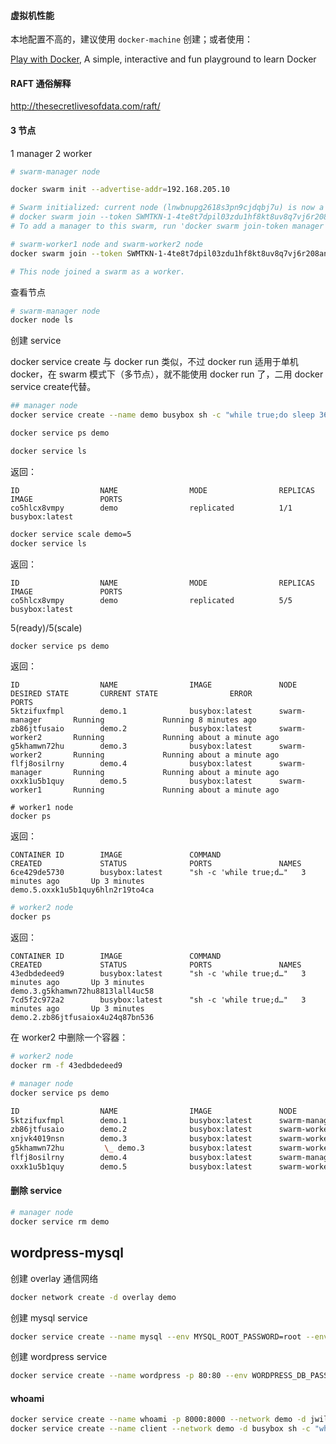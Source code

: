 #### 虚拟机性能

本地配置不高的，建议使用 `docker-machine` 创建；或者使用：

[Play with Docker](https://labs.play-with-docker.com/), A simple, interactive and fun playground to learn Docker

#### RAFT 通俗解释

http://thesecretlivesofdata.com/raft/

#### 3 节点

1 manager 
2 worker

```bash
# swarm-manager node

docker swarm init --advertise-addr=192.168.205.10

# Swarm initialized: current node (lnwbnupg2618s3pn9cjdqbj7u) is now a manager.
# docker swarm join --token SWMTKN-1-4te8t7dpil03zdu1hf8kt8uv8q7vj6r208anizq1t3mk447f85-4ye83isdydtzummh7i4r8yory 192.168.205.10:2377
# To add a manager to this swarm, run 'docker swarm join-token manager' and follow the instructions.
```
```bash
# swarm-worker1 node and swarm-worker2 node
docker swarm join --token SWMTKN-1-4te8t7dpil03zdu1hf8kt8uv8q7vj6r208anizq1t3mk447f85-4ye83isdydtzummh7i4r8yory 192.168.205.10:2377

# This node joined a swarm as a worker.
```
查看节点
```bash
# swarm-manager node
docker node ls
```

创建 service

docker service create 与 docker run 类似，不过 docker run 适用于单机 docker，在 swarm 模式下（多节点），就不能使用 docker run 了，二用 docker service create代替。

```bash
## manager node
docker service create --name demo busybox sh -c "while true;do sleep 3600;done"
```

```bash
docker service ps demo
```

```bash
docker service ls
```
返回：
```
ID                  NAME                MODE                REPLICAS            IMAGE               PORTS
co5hlcx8vmpy        demo                replicated          1/1                 busybox:latest      
```

```bash
docker service scale demo=5
docker service ls
```
返回：
```
ID                  NAME                MODE                REPLICAS            IMAGE               PORTS
co5hlcx8vmpy        demo                replicated          5/5                 busybox:latest      
```

5(ready)/5(scale)

```bash
docker service ps demo
```
返回：
```
ID                  NAME                IMAGE               NODE                DESIRED STATE       CURRENT STATE                ERROR               PORTS
5ktzifuxfmpl        demo.1              busybox:latest      swarm-manager       Running             Running 8 minutes ago                            
zb86jtfusaio        demo.2              busybox:latest      swarm-worker2       Running             Running about a minute ago                       
g5khamwn72hu        demo.3              busybox:latest      swarm-worker2       Running             Running about a minute ago                       
flfj8osilrny        demo.4              busybox:latest      swarm-manager       Running             Running about a minute ago                       
oxxk1u5b1quy        demo.5              busybox:latest      swarm-worker1       Running             Running about a minute ago     
```


```
# worker1 node
docker ps
```
返回：

```
CONTAINER ID        IMAGE               COMMAND                  CREATED             STATUS              PORTS               NAMES
6ce429de5730        busybox:latest      "sh -c 'while true;d…"   3 minutes ago       Up 3 minutes                            demo.5.oxxk1u5b1quy6hln2r19to4ca
```

```bash
# worker2 node
docker ps
```
返回： 
```
CONTAINER ID        IMAGE               COMMAND                  CREATED             STATUS              PORTS               NAMES
43edbdedeed9        busybox:latest      "sh -c 'while true;d…"   3 minutes ago       Up 3 minutes                            demo.3.g5khamwn72hu8813lall4uc58
7cd5f2c972a2        busybox:latest      "sh -c 'while true;d…"   3 minutes ago       Up 3 minutes                            demo.2.zb86jtfusaiox4u24q87bn536 
```


在 worker2 中删除一个容器：

```bash
# worker2 node
docker rm -f 43edbdedeed9
```

```bash
# manager node
docker service ps demo
```
```bash
ID                  NAME                IMAGE               NODE                DESIRED STATE       CURRENT STATE                    ERROR                         PORTS
5ktzifuxfmpl        demo.1              busybox:latest      swarm-manager       Running             Running 42 minutes ago                                         
zb86jtfusaio        demo.2              busybox:latest      swarm-worker2       Running             Running 35 minutes ago                                         
xnjvk4019nsn        demo.3              busybox:latest      swarm-worker2       Running             Running less than a second ago                                 
g5khamwn72hu         \_ demo.3          busybox:latest      swarm-worker2       Shutdown            Failed 5 seconds ago             "task: non-zero exit (137)"   
flfj8osilrny        demo.4              busybox:latest      swarm-manager       Running             Running 35 minutes ago                                         
oxxk1u5b1quy        demo.5              busybox:latest      swarm-worker1       Running             Running 35 minutes ago     
```


#### 删除 service
```bash
# manager node
docker service rm demo
```


## wordpress-mysql 

创建 overlay 通信网络

```bash
docker network create -d overlay demo
```
创建 mysql service
```bash
docker service create --name mysql --env MYSQL_ROOT_PASSWORD=root --env MYSQL_DATABASE=wordpress --mount type=volume,source=mysql-data,destination=/var/bin/mysql mysql
```

创建 wordpress service
```bash
docker service create --name wordpress -p 80:80 --env WORDPRESS_DB_PASSWORD=root --env WORDPRESS_DB_HOST=mysql --network demo wordpress
``` 

#### whoami

```bash
docker service create --name whoami -p 8000:8000 --network demo -d jwilder/whoami
docker service create --name client --network demo -d busybox sh -c "while true;do sleep 3600;done"
```
